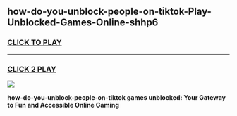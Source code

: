 
## how-do-you-unblock-people-on-tiktok-Play-Unblocked-Games-Online-shhp6
<h3>
<a href="https://premium76.site?title=how-do-you-unblock-people-on-tiktok&ref=25A">CLICK TO PLAY</a></h3>
<hr>

<h3>
<a href="https://premium76.site?title=how-do-you-unblock-people-on-tiktok&ref=25A">CLICK 2 PLAY</a>
  
</h3>

<a href="https://premium76.site?title=how-do-you-unblock-people-on-tiktok&ref=25A"><img src="https://clearcache.store/games.png"></a>


**how-do-you-unblock-people-on-tiktok games unblocked: Your Gateway to Fun and Accessible Online Gaming**
